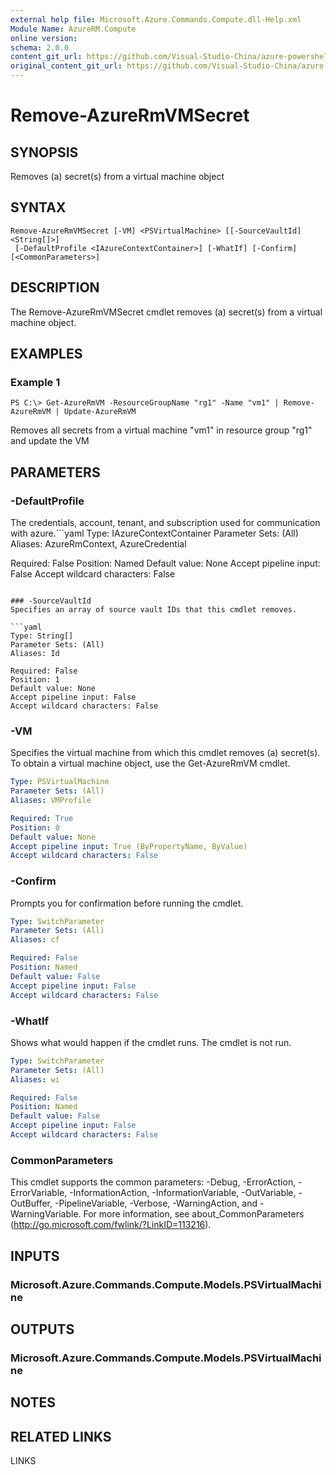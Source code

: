 ```yaml
---
external help file: Microsoft.Azure.Commands.Compute.dll-Help.xml
Module Name: AzureRM.Compute
online version:
schema: 2.0.0
content_git_url: https://github.com/Visual-Studio-China/azure-powershell/blob/preview/src/ResourceManager/Compute/Stack/Commands.Compute/help/Remove-AzureRmVMSecret.md
original_content_git_url: https://github.com/Visual-Studio-China/azure-powershell/blob/preview/src/ResourceManager/Compute/Stack/Commands.Compute/help/Remove-AzureRmVMSecret.md
---
```


# Remove-AzureRmVMSecret

## SYNOPSIS
Removes (a) secret(s) from a virtual machine object

## SYNTAX

```
Remove-AzureRmVMSecret [-VM] <PSVirtualMachine> [[-SourceVaultId] <String[]>]
 [-DefaultProfile <IAzureContextContainer>] [-WhatIf] [-Confirm] [<CommonParameters>]
```

## DESCRIPTION
The Remove-AzureRmVMSecret cmdlet removes (a) secret(s) from a virtual machine object.

## EXAMPLES

### Example 1
```
PS C:\> Get-AzureRmVM -ResourceGroupName "rg1" -Name "vm1" | Remove-AzureRmVM | Update-AzureRmVM
```

Removes all secrets from a virtual machine "vm1" in resource group "rg1" and update the VM

## PARAMETERS

### -DefaultProfile
The credentials, account, tenant, and subscription used for communication with azure.```yaml
Type: IAzureContextContainer
Parameter Sets: (All)
Aliases: AzureRmContext, AzureCredential

Required: False
Position: Named
Default value: None
Accept pipeline input: False
Accept wildcard characters: False
```

### -SourceVaultId
Specifies an array of source vault IDs that this cmdlet removes.

```yaml
Type: String[]
Parameter Sets: (All)
Aliases: Id

Required: False
Position: 1
Default value: None
Accept pipeline input: False
Accept wildcard characters: False
```

### -VM
Specifies the virtual machine from which this cmdlet removes (a) secret(s).
To obtain a virtual machine object, use the Get-AzureRmVM cmdlet.

```yaml
Type: PSVirtualMachine
Parameter Sets: (All)
Aliases: VMProfile

Required: True
Position: 0
Default value: None
Accept pipeline input: True (ByPropertyName, ByValue)
Accept wildcard characters: False
```

### -Confirm
Prompts you for confirmation before running the cmdlet.

```yaml
Type: SwitchParameter
Parameter Sets: (All)
Aliases: cf

Required: False
Position: Named
Default value: False
Accept pipeline input: False
Accept wildcard characters: False
```

### -WhatIf
Shows what would happen if the cmdlet runs.
The cmdlet is not run.

```yaml
Type: SwitchParameter
Parameter Sets: (All)
Aliases: wi

Required: False
Position: Named
Default value: False
Accept pipeline input: False
Accept wildcard characters: False
```

### CommonParameters
This cmdlet supports the common parameters: -Debug, -ErrorAction, -ErrorVariable, -InformationAction, -InformationVariable, -OutVariable, -OutBuffer, -PipelineVariable, -Verbose, -WarningAction, and -WarningVariable. For more information, see about_CommonParameters (http://go.microsoft.com/fwlink/?LinkID=113216).

## INPUTS

### Microsoft.Azure.Commands.Compute.Models.PSVirtualMachine

## OUTPUTS

### Microsoft.Azure.Commands.Compute.Models.PSVirtualMachine

## NOTES

## RELATED LINKS

 LINKS

